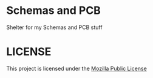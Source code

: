 # Schemas and PCB
Shelter for my Schemas and PCB stuff

# LICENSE
This project is licensed under the [Mozilla Public License](LICENSE)

